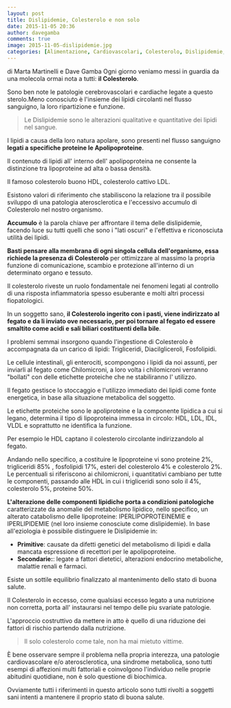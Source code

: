 ```yaml
---
layout: post
title: Dislipidemie, Colesterolo e non solo
date: 2015-11-05 20:36
author: davegamba
comments: true
image: 2015-11-05-dislipidemie.jpg
categories: [Alimentazione, Cardiovascolari, Colesterolo, Dislipidemie, HDL, Iperlipidemie, Iperlipoproteinemie, LDL, Trigliceridi]
---
```


di Marta Martinelli e Dave Gamba Ogni giorno veniamo messi in guardia da una molecola ormai nota a tutti: **il Colesterolo**.

Sono ben note le patologie cerebrovascolari e cardiache legate a questo sterolo.Meno conosciuto è l'insieme dei lipidi circolanti nel flusso sanguigno, la loro ripartizione e funzione.

> Le Dislipidemie sono le alterazioni qualitative e quantitative dei lipidi nel sangue.

I lipidi a causa della loro natura apolare, sono presenti nel flusso sanguigno **legati a specifiche proteine le Apolipoproteine**.

Il contenuto di lipidi all' interno dell' apolipoproteina ne consente la distinzione tra lipoproteine ad alta o bassa densità.

Il famoso colesterolo buono HDL, colesterolo cattivo LDL.

Esistono valori di riferimento che stabiliscono la relazione tra il possibile sviluppo di una patologia aterosclerotica e l'eccessivo accumulo di Colesterolo nel nostro organismo.

**Accumulo** è la parola chiave per affrontare il tema delle dislipidemie, facendo luce su tutti quelli che sono i "lati oscuri" e l'effettiva e riconosciuta utilità dei lipidi.

**Basti pensare alla membrana di ogni singola cellula dell'organismo, essa richiede la presenza di Colesterolo** per ottimizzare al massimo la propria funzione di comunicazione, scambio e protezione all'interno di un determinato organo e tessuto.

Il colesterolo riveste un ruolo fondamentale nei fenomeni legati al controllo di una risposta infiammatoria spesso esuberante e molti altri processi fiopatologici.

In un soggetto sano, **il Colesterolo ingerito con i pasti, viene indirizzato al fegato e da li inviato ove necessario, per poi tornare al fegato ed essere smaltito come acidi e sali biliari costituenti della bile**.

I problemi semmai insorgono quando l'ingestione di Colesterolo è accompagnata da un carico di lipidi: Trigliceridi, Diacilgliceroli, Fosfolipidi.

Le cellule intestinali, gli enterociti, scompongono i lipidi da noi assunti, per inviarli al fegato come Chilomicroni, a loro volta i chilomicroni verranno "bollati" con delle etichette proteiche che ne stabiliranno l' utilizzo.

Il fegato gestisce lo stoccaggio e l'utilizzo immediato dei lipidi come fonte energetica, in base alla situazione metabolica del soggetto.

Le etichette proteiche sono le apoliproteine e la componente lipidica a cui si legano, determina il tipo di lipoproteina immessa in circolo: HDL, LDL, IDL, VLDL e soprattutto ne identifica la funzione.

Per esempio le HDL captano il colesterolo circolante indirizzandolo al fegato.

Andando nello specifico, a costituire le lipoproteine vi sono proteine 2%, trigliceridi 85% , fosfolipidi 17%, esteri del colesterolo 4% e colesterolo 2%. Le percentuali si riferiscono ai chilomicroni, i quantitativi cambiano per tutte le componenti, passando alle HDL in cui i trigliceridi sono solo il 4%, colesterolo 5%, proteine 50%.

**L'alterazione delle componenti lipidiche porta a condizioni patologiche** caratterizzate da anomalie del metabolismo lipidico, nello specifico, un alterato catabolismo delle lipoproteine: IPERLIPOPROTEINEMIE e IPERLIPIDEMIE (nel loro insieme conosciute come dislipidemie). In base all'eziologia è possibile distinguere le Dislipidemie in:
- **Primitive**: causate da difetti genetici del metabolismo di lipidi e dalla mancata espressione di recettori per le apolipoproteine.
- **Secondarie:**: legate a fattori dietetici, alterazioni endocrino metaboliche, malattie renali e farmaci.

Esiste un sottile equilibrio finalizzato al mantenimento dello stato di buona salute.

Il Colesterolo in eccesso, come qualsiasi eccesso legato a una nutrizione non corretta, porta all' instaurarsi nel tempo delle piu svariate patologie.

L'approccio costruttivo da mettere in atto è quello di una riduzione dei fattori di rischio partendo dalla nutrizione.

> Il solo colesterolo come tale, non ha mai mietuto vittime.

È bene osservare sempre il problema nella propria interezza, una patologie cardiovascolare e/o aterosclerotica, una sindrome metabolica, sono tutti esempi di affezioni multi fattoriali e coinvolgono l'individuo nelle proprie abitudini quotidiane, non è solo questione di biochimica.

Ovviamente tutti i riferimenti in questo articolo sono tutti rivolti a soggetti sani intenti a mantenere il proprio stato di buona salute.